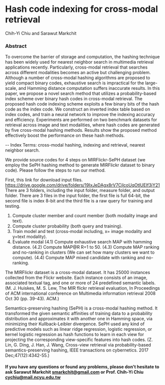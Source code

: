 # Hash code indexing for cross-modal retrieval 
Chih-Yi Chiu and Sarawut Markchit
### Abstract
To overcome the barrier of storage and computation, the hashing technique has been widely used for nearest neighbor search in multimedia retrieval applications recently. Particularly, cross-modal retrieval that searches across different modalities becomes an active but challenging problem. Although a number of cross-modal hashing algorithms are proposed to yield compact binary codes, exhaustive search is impractical for the large-scale, and Hamming distance computation suffers inaccurate results. In this paper, we propose a novel search method that utilizes a probability-based index scheme over binary hash codes in cross-modal retrieval. The proposed hash code indexing scheme exploits a few binary bits of the hash code as the index code. We construct an inverted index table based on index codes, and train a neural network to improve the indexing accuracy and efficiency. Experiments are performed on two benchmark datasets for retrieval across image and text modalities, where hash codes are generated by five cross-modal hashing methods. Results show the proposed method effectively boost the performance on these hash methods.

-- Index Terms: cross-modal hashing, indexing and retrieval, nearest neighbor search.


We provide source codes for 4 steps on MIRFlickr-SePH dataset (we employ the SePH hashing method to generate MIRFlickr dataset to binary code). Please follow the steps to run our method.

First, this link for download input files.
https://drive.google.com/drive/folders/19IxJeDAgx8rV7CjlcoUqOtlUEIf3jY21
There are 3 folders, including the input folder, measure folder, and output folder. There are 3 files in the input folder, the first file is full 64-bit, the second file is index 8-bit and the third file is a raw query for training and testing. 

1. Compute cluster member and count member (both modality image and text).
2. Compute cluster probability (both query and training).
3. Train model and test (cross-modal including, x= image modality and y=text modality).
4. Evaluate modal
	(4.1) Compute exhaustive search MAP with hamming distance.
	(4.2) Compute MAP@R R=1 to 50.
	(4.3) Compute MAP ranking and no-ranking in clusters (We can set how many clusters we want to compute).
	(4.4) Compute MAP mixed candidate with ranking and no-ranking.

The MIRFlickr dataset is a cross-modal dataset. It has 25000 instances collected from the Flickr website. 
Each instance consists of an image, associated textual tag, and one or more of 24 predefined semantic labels. 
(M. J. Huiskes, M. S. Lew, The MIR flickr retrieval evaluation, In Proceedings of ACM international conference on Multimedia information retrieval 2008 Oct 30 (pp. 39-43). ACM.)

Semantics-preserving hashing (SePH) is a cross-modal hashing method. 
It transformed the given semantic affinities of training data to a probability distribution and approximates it with another one in Hamming space, via minimizing their Kullback-Leibler divergence. 
SePH used any kind of predictive models such as linear ridge regression, logistic regression, or kernel logistic regression as hash functions to learn in each view for projecting the corresponding view-specific features into hash codes. 
(Z. Lin, G. Ding, J. Han, J. Wang, Cross-view retrieval via probability-based semantics-preserving hashing, IEEE transactions on cybernetics. 2017 Dec;47(12):4342-55.)

#### If you have any questions or found any problems, please don't hesitate to ask Sarawut Markchit smarkchit@gmail.com or Prof. Chih-Yi Chiu cychiu@mail.ncyu.edu.tw
